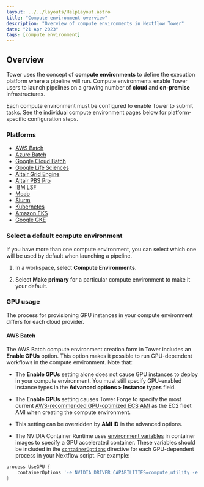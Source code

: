 ```yaml
---
layout: ../../layouts/HelpLayout.astro
title: "Compute environment overview"
description: "Overview of compute environments in Nextflow Tower"
date: "21 Apr 2023"
tags: [compute environment]
---
```


## Overview

Tower uses the concept of **compute environments** to define the execution platform where a pipeline will run. Compute environments enable Tower users to launch pipelines on a growing number of **cloud** and **on-premise** infrastructures.

Each compute environment must be configured to enable Tower to submit tasks. See the individual compute environment pages below for platform-specific configuration steps.

### Platforms

- [AWS Batch](./aws-batch.md)
- [Azure Batch](./azure-batch.md)
- [Google Cloud Batch](./google-cloud-batch.md)
- [Google Life Sciences](./google-cloud-lifesciences.md)
- [Altair Grid Engine](./hpc.md)
- [Altair PBS Pro](./hpc.md)
- [IBM LSF](./hpc.md)
- [Moab](./hpc.md)
- [Slurm](./hpc.md)
- [Kubernetes](./k8s.md)
- [Amazon EKS](./eks.md)
- [Google GKE](./gke.md)

### Select a default compute environment

If you have more than one compute environment, you can select which one will be used by default when launching a pipeline.

1. In a workspace, select **Compute Environments**.

2. Select **Make primary** for a particular compute environment to make it your default.

### GPU usage

The process for provisioning GPU instances in your compute environment differs for each cloud provider.

#### AWS Batch

The AWS Batch compute environment creation form in Tower includes an **Enable GPUs** option. This option makes it possible to run GPU-dependent workflows in the compute environment. Note that:

- The **Enable GPUs** setting alone does not cause GPU instances to deploy in your compute environment. You must still specify GPU-enabled instance types in the **Advanced options > Instance types** field.

- The **Enable GPUs** setting causes Tower Forge to specify the most current [AWS-recommended GPU-optimized ECS AMI](https://docs.aws.amazon.com/AmazonECS/latest/developerguide/ecs-optimized_AMI.html) as the EC2 fleet AMI when creating the compute environment.

- This setting can be overridden by **AMI ID** in the advanced options.

- The NVIDIA Container Runtime uses [environment variables](https://github.com/NVIDIA/nvidia-container-runtime#environment-variables-oci-spec) in container images to specify a GPU accelerated container. These variables should be included in the [`containerOptions`](https://www.nextflow.io/docs/latest/process.html#process-containeroptions) directive for each GPU-dependent process in your Nextflow script. For example:

```groovy
process UseGPU {
    containerOptions '-e NVIDIA_DRIVER_CAPABILITIES=compute,utility -e NVIDIA_VISIBLE_DEVICES=all'
}
```

